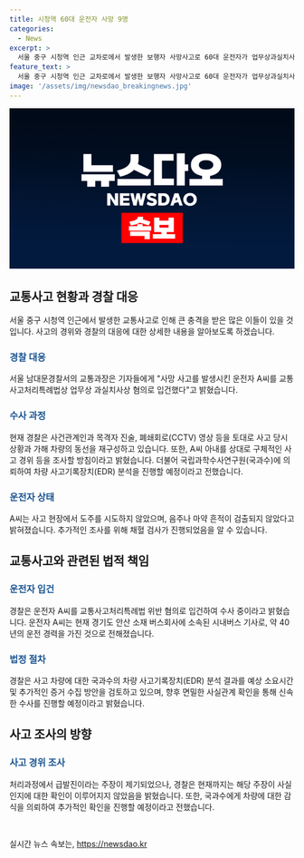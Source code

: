 ```yaml
---
title: 시청역 60대 운전자 사망 9명
categories:
  - News
excerpt: >
  서울 중구 시청역 인근 교차로에서 발생한 보행자 사망사고로 60대 운전자가 업무상과실치사상 혐의로 입건됐다. 사고차량은 국과수로 옮겨져 경찰의 EDR분석이 예정되고, 차량 사고 기록 분석에는 1∼2개월이 소요된다. 정용우 남대문경찰서 교통과장은 계속된 사실관계 확인과 결정적 증거 확보에 힘을 쏟고 있으며, 현장 보존과 증거 수집이 진행 중이라고 밝혔다. 현재 운전자에 대한 추가 조사와 채혈이 진행 중이며, 사건에 대한 전반적인 경위에 대해서는 아직 미지수이다.
feature_text: >
  서울 중구 시청역 인근 교차로에서 발생한 보행자 사망사고로 60대 운전자가 업무상과실치사상 혐의로 입건됐다. 사고차량은 국과수로 옮겨져 경찰의 EDR분석이 예정되고, 차량 사고 기록 분석에는 1∼2개월이 소요된다. 정용우 남대문경찰서 교통과장은 계속된 사실관계 확인과 결정적 증거 확보에 힘을 쏟고 있으며, 현장 보존과 증거 수집이 진행 중이라고 밝혔다. 현재 운전자에 대한 추가 조사와 채혈이 진행 중이며, 사건에 대한 전반적인 경위에 대해서는 아직 미지수이다.
image: '/assets/img/newsdao_breakingnews.jpg'
---
```


<p><img src="/assets/img/newsdao_breakingnews.jpg" alt="implanttips 속보" /></p>

<h2 data-ke-size="size26">교통사고 현황과 경찰 대응</h2>

<p data-ke-size="size16">서울 중구 시청역 인근에서 발생한 교통사고로 인해 큰 충격을 받은 많은 이들이 있을 것입니다. 사고의 경위와 경찰의 대응에 대한 상세한 내용을 알아보도록 하겠습니다.</p>

<h3><b><span style="color: #1a5490;">경찰 대응</span></b></h3>

<p>서울 남대문경찰서의 교통과장은 기자들에게 "사망 사고를 발생시킨 운전자 A씨를 교통사고처리특례법상 업무상 과실치사상 혐의로 입건했다"고 밝혔습니다.</p>

<h3><b><span style="color: #1a5490;">수사 과정</span></b></h3>

<p>현재 경찰은 사건관계인과 목격자 진술, 폐쇄회로(CCTV) 영상 등을 토대로 사고 당시 상황과 가해 차량의 동선을 재구성하고 있습니다. 또한, A씨 아내를 상대로 구체적인 사고 경위 등을 조사할 방침이라고 밝혔습니다. 더불어 국립과학수사연구원(국과수)에 의뢰하여 차량 사고기록장치(EDR) 분석을 진행할 예정이라고 전했습니다.</p>

<h3><b><span style="color: #1a5490;">운전자 상태</span></b></h3>

<p>A씨는 사고 현장에서 도주를 시도하지 않았으며, 음주나 마약 흔적이 검출되지 않았다고 밝혀졌습니다. 추가적인 조사를 위해 채혈 검사가 진행되었음을 알 수 있습니다.</p>

<h2 data-ke-size="size26">교통사고와 관련된 법적 책임</h2>

<h3><b><span style="color: #1a5490;">운전자 입건</span></b></h3>

<p>경찰은 운전자 A씨를 교통사고처리특례법 위반 혐의로 입건하여 수사 중이라고 밝혔습니다. 운전자 A씨는 현재 경기도 안산 소재 버스회사에 소속된 시내버스 기사로, 약 40년의 운전 경력을 가진 것으로 전해졌습니다.</p>

<h3><b><span style="color: #1a5490;">법정 절차</span></b></h3>

<p>경찰은 사고 차량에 대한 국과수의 차량 사고기록장치(EDR) 분석 결과를 예상 소요시간 및 추가적인 증거 수집 방안을 검토하고 있으며, 향후 면밀한 사실관계 확인을 통해 신속한 수사를 진행할 예정이라고 밝혔습니다.</p>

<h2 data-ke-size="size26">사고 조사의 방향</h2>

<h3><b><span style="color: #1a5490;">사고 경위 조사</span></b></h3>

<p>처리과정에서 급발진이라는 주장이 제기되었으나, 경찰은 현재까지는 해당 주장이 사실인지에 대한 확인이 이루어지지 않았음을 밝혔습니다. 또한, 국과수에게 차량에 대한 감식을 의뢰하여 추가적인 확인을 진행할 예정이라고 전했습니다.</p>

<p data-ke-size="size16">&nbsp;</p>
실시간 뉴스 속보는, <a href="https://newsdao.kr" rel="dofollow">https://newsdao.kr</a>


